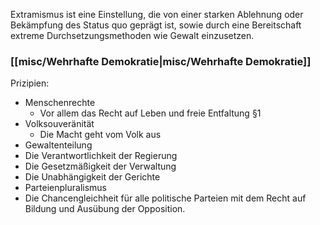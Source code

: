 Extramismus ist eine Einstellung, die von einer starken Ablehnung oder Bekämpfung des Status quo geprägt ist, sowie durch eine Bereitschaft extreme Durchsetzungsmethoden wie Gewalt einzusetzen.

### [[misc/Wehrhafte Demokratie|misc/Wehrhafte Demokratie]]







Prizipien:

- Menschenrechte
	- Vor allem das Recht auf Leben und freie Entfaltung §1
- Volksouveränität 
	- Die Macht geht vom Volk aus 
- Gewaltenteilung
- Die Verantwortlichkeit der Regierung 
- Die Gesetzmäßigkeit der Verwaltung 
- Die Unabhängigkeit der Gerichte 
- Parteienpluralismus
- Die Chancengleichheit für alle politische Parteien mit dem Recht auf Bildung und Ausübung der Opposition. 

